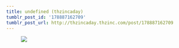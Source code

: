 ```yaml
---
title: undefined (thzincaday)
tumblr_post_id: '178887162709'
tumblr_post_url: http://thzincaday.thzinc.com/post/178887162709
---
```


<figure class="tmblr-full" data-orig-height="1280" data-orig-width="961"><img src="https://66.media.tumblr.com/562a5e6aa2a584ae24f1a6e6bf2700fb/tumblr_pgc5r9VA6U1qiatw7_540.jpg" data-orig-height="1280" data-orig-width="961"></figure>